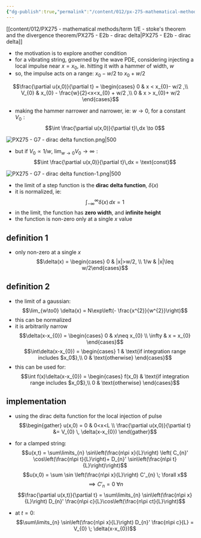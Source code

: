 ```yaml
---
{"dg-publish":true,"permalink":"/content/012/px-275-mathematical-methods/term-2/g-partial-differential-equations/px-275-g7-dirac-delta-function/","noteIcon":"1","created":"2025-01-16T12:07:36.046+00:00","updated":"2025-01-29T13:01:10.923+00:00"}
---
```


[[content/012/PX275 - mathematical methods/term 1/E - stoke's theorem and the divergence theorem/PX275 - E2b - dirac delta\|PX275 - E2b - dirac delta]]

- the motivation is to explore another condition
- for a vibrating string, governed by the wave PDE, considering injecting a local impulse near $x = x_0$, ie. hitting it with a hammer of width, $w$
- so, the impulse acts on a range: $x_{0} - w/2$ to $x_{0} + w/2$

$$\frac{\partial u(x,0)}{\partial t} = \begin{cases}
0 & x < x_{0}- w/2 ,\\
V_{0} & x_{0} - \frac{w}{2}<x<x_{0} + w/2 ,\\
0 & x > x_{0}+ w/2
\end{cases}$$

- making the hammer narrower and narrower, ie: $w\to 0$, for a constant ${} V_0: {}$
$$\int \frac{\partial u(x,0)}{\partial t}\,dx \to 0$$

![PX275 - G7 - dirac delta function.png|500](/img/user/pics/PX275%20-%20G7%20-%20dirac%20delta%20function.png)

- but if $V_{0} \propto 1/w$, ${} \lim_{w\to0} V_{0} \to \infty: {}$
$$\int \frac{\partial u(x,0)}{\partial t}\,dx = \text{const}$$

![PX275 - G7 - dirac delta function-1.png|500](/img/user/pics/PX275%20-%20G7%20-%20dirac%20delta%20function-1.png)

- the limit of a step function is the **dirac delta function**, $\delta(x)$
- it is normalized, ie:
$$\int_{-\infty}^{\infty} \delta(x )\,dx = 1$$
- in the limit, the function has **zero width**, and **infinite height**
- the function is non-zero only at a single $x$ value
## definition 1
- only non-zero at a single $x$
$$\delta(x) = \begin{cases} 0 & |x|>w/2, \\ 1/w & |x|\leq w/2\end{cases}$$

## definition 2
- the limit of a gaussian:
$$\lim_{w\to0} \delta(x) = N\exp\left(- \frac{x^{2}}{w^{2}}\right)$$
- this can be normalized
- it is arbitrarily narrow
$$\delta(x-x_{0}) =  \begin{cases} 0 & x\neq x_{0} \\ \infty & x = x_{0} \end{cases}$$
$$\int\delta(x-x_{0}) = \begin{cases}
1 & \text{if integration range includes $x_0$},\\
0 & \text{otherwise}
\end{cases}$$
- this can be used for:
$$\int f(x)\delta(x-x_{0}) = \begin{cases}
f(x_0) & \text{if integration range includes $x_0$},\\
0 & \text{otherwise}
\end{cases}$$

## implementation
- using the dirac delta function for the local injection of pulse
$$\begin{gather}
	u(x,0) = 0 & 0<x<L \\
		\frac{\partial u(x,0)}{\partial t} &= V_{0} \, \delta(x-x_{0})
\end{gather}$$

- for a clamped string:
$$u(x,t) = \sum\limits_{n} \sin\left(\frac{n\pi x}{L}\right) \left( C_{n}' \cos\left(\frac{n\pi t}{L}\right)+ D_{n}' \sin\left(\frac{n\pi t}{L}\right)\right)$$
$$u(x,0) = \sum \sin \left(\frac{n\pi x}{L}\right) C'_{n} \; \forall x$$
$$\implies C'_{n} = 0 \; \forall n$$
$$\frac{\partial u(x,t)}{\partial t} = \sum\limits_{n} \sin\left(\frac{n\pi x}{L}\right) D_{n}'  \frac{n\pi c}{L}\cos\left(\frac{n\pi ct}{L}\right)$$
- at $t = 0:$
$$\sum\limits_{n} \sin\left(\frac{n\pi x}{L}\right) D_{n}'  \frac{n\pi c}{L} = V_{0} \; \delta(x-x_{0})$$
